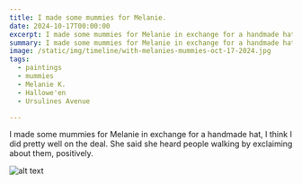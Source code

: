 ```yaml
---
title: I made some mummies for Melanie.
date: 2024-10-17T00:00:00
excerpt: I made some mummies for Melanie in exchange for a handmade hat, I think I did pretty well on the deal.
summary: I made some mummies for Melanie in exchange for a handmade hat, I think I did pretty well on the deal.
image: /static/img/timeline/with-melanies-mummies-oct-17-2024.jpg
tags:
  - paintings
  - mummies
  - Melanie K.
  - Hallowe'en
  - Ursulines Avenue

---
```


I made some mummies for Melanie in exchange for a handmade hat, I think I did pretty well on the deal.
She said she heard people walking by exclaiming about them, positively.

![alt text](/static/img/timeline/with-melanies-mummies-oct-17-2024.jpg)